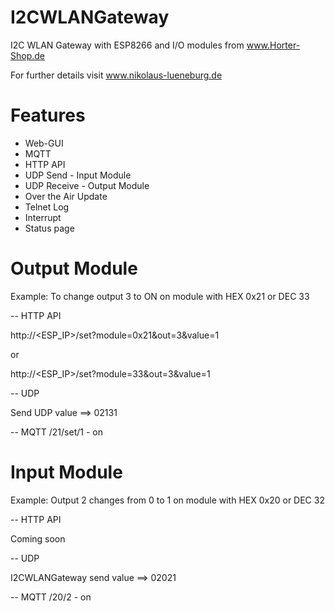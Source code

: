 # I2CWLANGateway
I2C WLAN Gateway with ESP8266 and I/O modules from www.Horter-Shop.de

For further details visit www.nikolaus-lueneburg.de

# Features
- Web-GUI
- MQTT
- HTTP API
- UDP Send - Input Module
- UDP Receive - Output Module
- Over the Air Update
- Telnet Log
- Interrupt
- Status page

# Output Module
Example: To change output 3 to ON on module with HEX 0x21 or DEC 33

-- HTTP API

http://<ESP_IP>/set?module=0x21&out=3&value=1

or 

http://<ESP_IP>/set?module=33&out=3&value=1

-- UDP

Send UDP value ==> 02131

-- MQTT
<BASETOPIC>/21/set/1 - on

# Input Module
Example: Output 2 changes from 0 to 1 on module with HEX 0x20 or DEC 32

-- HTTP API

Coming soon

-- UDP

I2CWLANGateway send value ==> 02021

-- MQTT
<BASETOPIC>/20/2 - on
